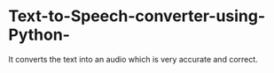 # Text-to-Speech-converter-using-Python-
It converts the text into an audio which is very accurate and correct.
